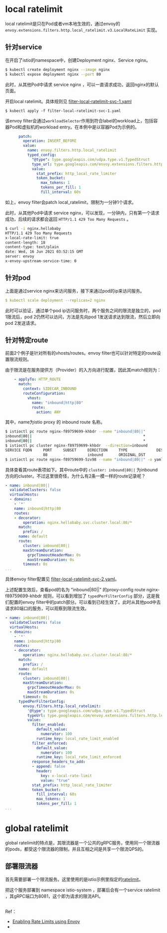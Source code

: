 

# local ratelimit

local ratelimit是只在Pod或者vm本地生效的，通过envoy的 `envoy.extensions.filters.http.local_ratelimit.v3.LocalRateLimit` 实现。

## 针对service

在开启了istio的namespace中，创建Deployment nginx、Service nginx。

```bash
$ kubectl create deployment nginx --image nginx
$ kubectl expose deployment nginx --port 80
```

此时，从其他Pod中请求 service nginx ，可以一直请求成功，返回nginx的默认页面。

开启local ratelimit。具体规则见 [filter-local-ratelimit-svc-1.yaml](filter-local-ratelimit-svc-1.yaml)

```
$ kubectl apply -f filter-local-ratelimit-svc-1.yaml
```

该envoy filter会通过`workloadSelector`作用到符合label的workload上，包括容器Pod和虚拟机的workload entry。在本例中是以容器Pod为示例的。

```yaml
      patch:
        operation: INSERT_BEFORE
        value:
          name: envoy.filters.http.local_ratelimit
          typed_config:
            "@type": type.googleapis.com/udpa.type.v1.TypedStruct
            type_url: type.googleapis.com/envoy.extensions.filters.http.local_ratelimit.v3.LocalRateLimit
            value:
              stat_prefix: http_local_rate_limiter
              token_bucket:
                max_tokens: 1
                tokens_per_fill: 1
                fill_interval: 60s
```

如上，envoy filter会patch local_ratelimit，限制为一分钟1个请求。

此时，从其他Pod中请求 service nginx，可以发现，一分钟内，只有第一个请求成功，后续的请求都会返回 `HTTP/1.1 429 Too Many Requests` 。

```bash
$ curl -i nginx.hellobaby
HTTP/1.1 429 Too Many Requests
x-local-rate-limit: true
content-length: 18
content-type: text/plain
date: Wed, 16 Jun 2021 03:52:15 GMT
server: envoy
x-envoy-upstream-service-time: 0
```

## 针对pod

上面是通过service nginx来访问服务，接下来通过pod的ip来访问服务。

```yaml
$ kubectl scale deployment --replicas=2 nginx
```

此时可以验证，通过单个pod ip访问服务时，两个服务之间的限流是独立的，pod 1限流后，pod 2仍然可以访问，方法是先向pod 1发送请求达到限流，然后立即向pod 2发送请求。

## 针对特定route

前面2个例子是针对所有的vhosts/routes。envoy filter也可以针对特定的route设置限流规则。

由于限流是在服务提供方（Provider）的入方向进行配置，因此其match规则为：

```yaml
    - applyTo: HTTP_ROUTE
      match:
        context: SIDECAR_INBOUND
        routeConfiguration:
          vhost:
            name: "inbound|http|80"
            route:
              action: ANY
```

其中，name为istio proxy 的 inbound route 名称。

```bash
$ istioctl pc route nginx-f89759699-khbdr --name "inbound|80||"
inbound|80||                                                  *                                        /*
inbound|80||                                                  *                                        /*
$ istioctl pc cluster nginx-f89759699-khbdr  --direction=inbound
SERVICE FQDN     PORT     SUBSET     DIRECTION     TYPE             DESTINATION RULE
                 80       -          inbound       ORIGINAL_DST
$ istioctl pc route nginx-f89759699-5zv98 --name "inbound|80||" -o yaml
```

具体查看其route表项如下。其中route中的 `cluster: inbound|80||` 为inbound方向的cluster。不过这里很奇怪，为什么有2条一模一样的route记录呢？

```yaml
- name: inbound|80||
  validateClusters: false
  virtualHosts:
  - domains:
    - '*'
    name: inbound|http|80
    routes:
    - decorator:
        operation: nginx.hellobaby.svc.cluster.local:80/*
      match:
        prefix: /
      name: default
      route:
        cluster: inbound|80||
        maxStreamDuration:
          grpcTimeoutHeaderMax: 0s
          maxStreamDuration: 0s
        timeout: 0s
...
```

具体envoy filter配置见 [filter-local-ratelimit-svc-2.yaml](filter-local-ratelimit-svc-2.yaml)。

上述配置生效后，查看pod的名为 "inbound|80||" 的proxy-config route nginx-f89759699-khbdr 规则，可以看到增加了 `typedPerFilterConfig` 部分，这是我们配置的envoy filter中的patch部分。可以看到已经生效了。此时从其他pod中去请求80端口的服务，可以观察到限流生效。

```yaml
- name: inbound|80||
  validateClusters: false
  virtualHosts:
  - domains:
    - '*'
    name: inbound|http|80
    routes:
    - decorator:
        operation: nginx.hellobaby.svc.cluster.local:80/*
      match:
        prefix: /
      name: default
      route:
        cluster: inbound|80||
        maxStreamDuration:
          grpcTimeoutHeaderMax: 0s
          maxStreamDuration: 0s
        timeout: 0s
      typedPerFilterConfig:
        envoy.filters.http.local_ratelimit:
          '@type': type.googleapis.com/udpa.type.v1.TypedStruct
          typeUrl: type.googleapis.com/envoy.extensions.filters.http.local_ratelimit.v3.LocalRateLimit
          value:
            filter_enabled:
              default_value:
                numerator: 100
              runtime_key: local_rate_limit_enabled
            filter_enforced:
              default_value:
                numerator: 100
              runtime_key: local_rate_limit_enforced
            response_headers_to_add:
            - append: false
              header:
                key: x-local-rate-limit
                value: "true"
            stat_prefix: http_local_rate_limiter
            token_bucket:
              fill_interval: 60s
              max_tokens: 1
              tokens_per_fill: 1
...
```

# global ratelimit

global ratelimit的特点是，其限流器是一个公共的gRPC服务，使用同一个限流器的pods，都受这个限流器的限制，并且互相之间是共享一个限流QPS的。

## 部署限流器

首先需要部署一个限流服务。这里使用的是istio示例里指定的[ratelimit](https://github.com/envoyproxy/ratelimit)。

把这个服务部署到 namespace istio-system ，部署后会有一个service ratelimit ，其gRPC端口为8081，这个即为请求的限流API。

## 



Ref：

- [Enabling Rate Limits using Envoy](https://istio.io/latest/docs/tasks/policy-enforcement/rate-limit/)
- [](https://github.com/istio/istio/issues/32381)
